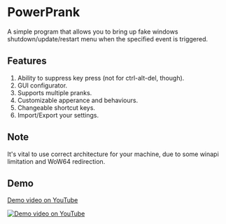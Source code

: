 # PowerPrank

A simple program that allows you to bring up fake windows shutdown/update/restart menu when the specified event is triggered.

## Features 

1. Ability to suppress key press (not for ctrl-alt-del, though).
1. GUI configurator.
1. Supports multiple pranks.
1. Customizable apperance and behaviours.
1. Changeable shortcut keys.
1. Import/Export your settings.

## Note

It's vital to use correct architecture for your machine, due to some winapi limitation and WoW64 redirection.

## Demo

[Demo video on YouTube](https://youtu.be/3LthDNhlnbw)

<a href="https://www.youtube.com/embed/3LthDNhlnbw" target="_blank"><img src="https://user-images.githubusercontent.com/79321826/151691095-7bbd1e16-286d-4222-b930-58a99915e41e.png" alt="Demo video on YouTube"/></a>
